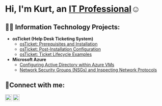 <h1>Hi, I'm Kurt, an <a href="https://linkedin.com/in/kmirador">IT Professional</a>☺</h1>

<h2>👨‍💻 Information Technology Projects:</h2>

- <b>osTicket (Help Desk Ticketing System)</b>
  - [osTicket: Prerequisites and Installation](https://github.com/kurtmirador/osticket-prereqs)
  - [osTicket: Post-Installation Configuration](https://github.com/kurtmirador/post-install-config)
  - [osTicket: Ticket Lifecycle Examples](https://github.com/kurtmirador/ticket-lifecycle)
- <b>Microsoft Azure</b>
  - [Configuring Active Directory within Azure VMs](https://github.com/kurtmirador/configure-ad)
  - [Network Security Groups (NSGs) and Inspecting Network Protocols](https://github.com/kurtmirador/azure-network-protocols)

<h2>🤳Connect with me:</h2>

[<img align="left" alt="kmirador | LinkedIn" width="22px" src="https://cdn.jsdelivr.net/npm/simple-icons@v3/icons/linkedin.svg" />][linkedin]
[<img align="left" alt="kurt_miradz | Instagram" width="22px" src="https://cdn.jsdelivr.net/npm/simple-icons@v3/icons/instagram.svg" />][instagram]

[instagram]: https://www.instagram.com/kurt_miradz
[linkedin]: https://linkedin.com/in/kmirador
